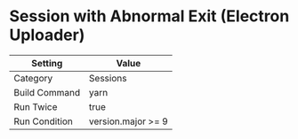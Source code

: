 # Session with Abnormal Exit (Electron Uploader)

| Setting       | Value              |
| ------------- | ------------------ |
| Category      | Sessions           |
| Build Command | yarn               |
| Run Twice     | true               |
| Run Condition | version.major >= 9 |
